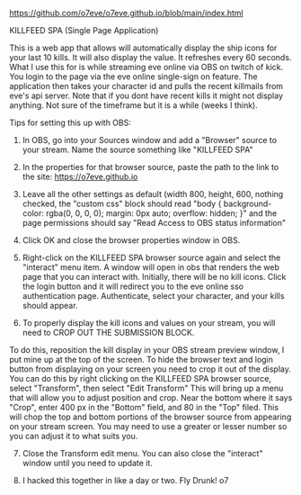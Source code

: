 https://github.com/o7eve/o7eve.github.io/blob/main/index.html

KILLFEED SPA (Single Page Application)

This is a web app that allows will automatically display the ship icons for your last 10 kills.
It will also display the value.
It refreshes every 60 seconds.
What I use this for is while streaming eve online via OBS on twitch of kick. 
You login to the page via the eve online single-sign on feature.
The application then takes your character id and pulls the recent killmails from eve's api server.
Note that if you dont have recent kills it might not display anything.   Not sure of the timeframe but it is a while (weeks I think).

Tips for setting this up with OBS: 
1) In OBS, go into your Sources window and add a "Browser" source to your stream.  Name the source something like "KILLFEED SPA"

2) In the properties for that browser source, paste the path to the link to the site:  https://o7eve.github.io 

3) Leave all the other settings as default (width 800, height, 600, nothing checked, the "custom css" block should read "body { background-color: rgba(0, 0, 0, 0); margin: 0px auto; overflow: hidden; }" and the page permissions should say "Read Access to OBS status information"

4) Click OK and close the browser properties window in OBS.

5) Right-click on the KILLFEED SPA browser source again and select the "interact" menu item.  A window will open in obs that renders the web page that you can interact with.  Initially, there will be no kill icons. Click the login button and it will redirect you to the eve online sso authentication page.  Authenticate, select your character, and your kills should appear.

6) To properly display the kill icons and values on your stream, you will need to CROP OUT THE SUBMISSION BLOCK.  

To do this, reposition the kill display in your OBS stream preview window, I put mine up at the top of the screen.  To hide the browser text and login button from displaying on your screen you need to crop it out of the display.  You can do this by right clicking on the KILLFEED SPA browser source, select "Transform", then select "Edit Transform"  This will bring up a menu that will allow you to adjust position and crop.  Near the bottom where it says "Crop", enter 400 px in the "Bottom" field,  and 80 in the "Top" filed.  This will chop the top and bottom portions of the browser source from appearing on your stream screen.  You may need to use a greater or lesser number so you can adjust it to what suits you.

7) Close the Transform edit menu.  You can also close the "interact" window until you need to update it.

8) I hacked this together in like a day or two.  Fly Drunk! o7
